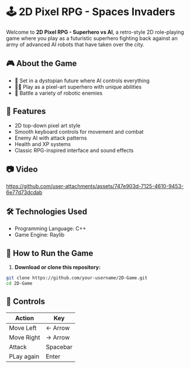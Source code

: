 # 🕹️ 2D Pixel RPG - Spaces Invaders 

Welcome to **2D Pixel RPG - Superhero vs AI**, a retro-style 2D role-playing game where you play as a futuristic superhero fighting back against an army of advanced AI robots that have taken over the city.

## 🎮 About the Game

- 🌆 Set in a dystopian future where AI controls everything
- 🦸‍♂️ Play as a pixel-art superhero with unique abilities
- 🤖 Battle a variety of robotic enemies 


## 🚀 Features

- 2D top-down pixel art style
- Smooth keyboard controls for movement and combat
- Enemy AI with attack patterns
- Health and XP systems
- Classic RPG-inspired interface and sound effects

## 📷 Video

https://github.com/user-attachments/assets/747e903d-7125-4610-9453-6e77d73dcdab


## 🛠️ Technologies Used

- Programming Language: C++
- Game Engine: Raylib

## 📂 How to Run the Game

1. **Download or clone this repository:**

```bash
git clone https://github.com/your-username/2D-Game.git
cd 2D-Game
```

## 📌 Controls

| Action       | Key                   |
|--------------|------------------------|
| Move Left    |  ← Arrow           |
| Move Right   |  → Arrow           |
| Attack       | Spacebar           |
| PLay again   | Enter              |


